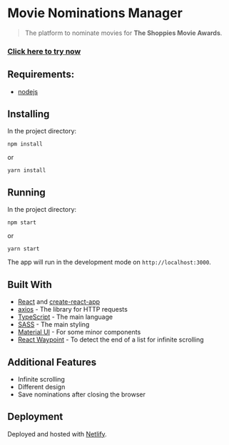 # Movie Nominations Manager
> The platform to nominate movies for **The Shoppies Movie Awards**.

### [Click here to try now](https://movie-nominations-manager.netlify.app/)
  
## Requirements:

  - [nodejs](https://nodejs.org/)

## Installing

In the project directory:

`npm install`
 
 or
 
`yarn install`

## Running

In the project directory:

`npm start` 
 
or
 
`yarn start`

The app will run in the development mode on `http://localhost:3000`.

## Built With

 - [React](https://reactjs.org/) and [create-react-app](https://github.com/facebook/create-react-app)
 - [axios](https://www.npmjs.com/package/axios) - The library for HTTP requests
 - [TypeScript](https://www.typescriptlang.org/) - The main language
 - [SASS](https://sass-lang.com/) - The main styling
 - [Material UI](https://material-ui.com/) - For some minor components
 - [React Waypoint](https://civiccc.github.io/react-waypoint/) - To detect the end of a list for infinite scrolling

## Additional Features

- Infinite scrolling
- Different design
- Save nominations after closing the browser

## Deployment

Deployed and hosted with [Netlify](https://www.netlify.com/).
